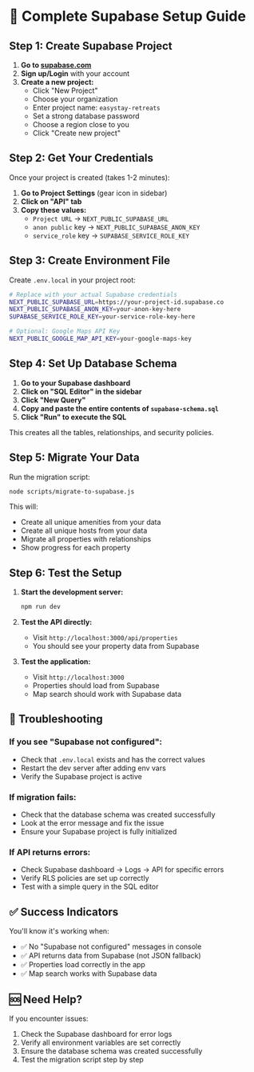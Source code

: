 # 🚀 Complete Supabase Setup Guide

## Step 1: Create Supabase Project

1. **Go to [supabase.com](https://supabase.com)**
2. **Sign up/Login** with your account
3. **Create a new project:**
   - Click "New Project"
   - Choose your organization
   - Enter project name: `easystay-retreats`
   - Set a strong database password
   - Choose a region close to you
   - Click "Create new project"

## Step 2: Get Your Credentials

Once your project is created (takes 1-2 minutes):

1. **Go to Project Settings** (gear icon in sidebar)
2. **Click on "API" tab**
3. **Copy these values:**
   - `Project URL` → `NEXT_PUBLIC_SUPABASE_URL`
   - `anon public` key → `NEXT_PUBLIC_SUPABASE_ANON_KEY`
   - `service_role` key → `SUPABASE_SERVICE_ROLE_KEY`

## Step 3: Create Environment File

Create `.env.local` in your project root:

```bash
# Replace with your actual Supabase credentials
NEXT_PUBLIC_SUPABASE_URL=https://your-project-id.supabase.co
NEXT_PUBLIC_SUPABASE_ANON_KEY=your-anon-key-here
SUPABASE_SERVICE_ROLE_KEY=your-service-role-key-here

# Optional: Google Maps API Key
NEXT_PUBLIC_GOOGLE_MAP_API_KEY=your-google-maps-key
```

## Step 4: Set Up Database Schema

1. **Go to your Supabase dashboard**
2. **Click on "SQL Editor" in the sidebar**
3. **Click "New Query"**
4. **Copy and paste the entire contents of `supabase-schema.sql`**
5. **Click "Run" to execute the SQL**

This creates all the tables, relationships, and security policies.

## Step 5: Migrate Your Data

Run the migration script:

```bash
node scripts/migrate-to-supabase.js
```

This will:
- Create all unique amenities from your data
- Create all unique hosts from your data  
- Migrate all properties with relationships
- Show progress for each property

## Step 6: Test the Setup

1. **Start the development server:**
   ```bash
   npm run dev
   ```

2. **Test the API directly:**
   - Visit `http://localhost:3000/api/properties`
   - You should see your property data from Supabase

3. **Test the application:**
   - Visit `http://localhost:3000`
   - Properties should load from Supabase
   - Map search should work with Supabase data

## 🔧 Troubleshooting

### If you see "Supabase not configured":
- Check that `.env.local` exists and has the correct values
- Restart the dev server after adding env vars
- Verify the Supabase project is active

### If migration fails:
- Check that the database schema was created successfully
- Look at the error message and fix the issue
- Ensure your Supabase project is fully initialized

### If API returns errors:
- Check Supabase dashboard → Logs → API for specific errors
- Verify RLS policies are set up correctly
- Test with a simple query in the SQL editor

## ✅ Success Indicators

You'll know it's working when:
- ✅ No "Supabase not configured" messages in console
- ✅ API returns data from Supabase (not JSON fallback)
- ✅ Properties load correctly in the app
- ✅ Map search works with Supabase data

## 🆘 Need Help?

If you encounter issues:
1. Check the Supabase dashboard for error logs
2. Verify all environment variables are set correctly
3. Ensure the database schema was created successfully
4. Test the migration script step by step
